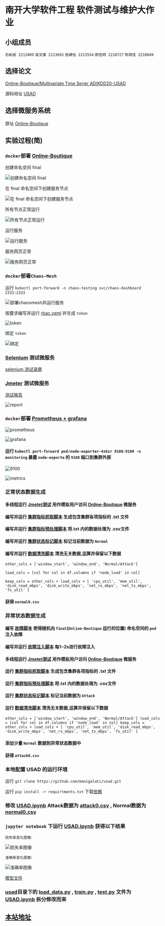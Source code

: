 # 南开大学软件工程 软件测试与维护大作业
## 小组成员
 `石彬辰 2213409`
 `高文康 2113691`
 `张婧怡 2213554`
 `蔚佳明 2210727`
 `陈雨佳 2210849`
## 选择论文 
[Online-Boutique/Multivariate Time Serier AD/KDD20-USAD](./docs/KDD20-USAD.pdf)

源码地址 [USAD](https://github.com/manigalati/usad)
## 选择微服务系统 
原址  [Online-Boutique ](https://github.com/JoinFyc/Online-Boutique)
## 实验过程(简)
### `docker`部署 [Online-Boutique](./Online-Boutique/)

创建命名空间 final

![创建命名空间 `final`](./docs/assets/img1.png)

在 final 命名空间下创建服务节点

![在 final 命名空间下创建服务节点](./docs/assets/img2.png)

所有节点正常运行

![所有节点正常运行](./docs/assets/img3.png)

运行服务

![运行服务](./docs/assets/img4.png)

服务网页正常

![服务网页正常](./docs/assets/img5.png)
### `docker`部署`Chaos-Mesh`

运行 `kubectl port-forward -n chaos-testing svc/chaos-dashboard 2333:2333`

![部署chaosmesh并运行服务](./docs/assets/img6.png)

按要求编写并运行 [rbac.yaml](./chaosMesh/rbac.yaml) 并生成 `token`

![token](./docs/assets/img7.png)

绑定 `token`

![绑定](./docs/assets/img8.png)

### [Selenium](./Online-Boutique_test/selenium_test.py) 测试微服务

[selenium 测试录屏](./docs/assets/Selenium_test.mp4)

### [Jmeter](./Online-Boutique_test/test.jmx) 测试微服务

[测试报告](./Online-Boutique_test/report-output/index.html)

![report](./docs/assets/img13.png)

### `docker`部署 [Prometheus + grafana](./manifests-monitoring/)

![prometheus](./docs/assets/img14.png)

![grafana](./docs/assets/img15.png)

#### 运行 `kubectl port-forward pod/node-exporter-4z6zr 9100:9100 -n monitoring` 暴露 `node-exporte` 的 `9100` 端口到集群外部

![9100](./docs/assets/img16.png)

![metrics](./docs/assets/img17.png)

### 正常状态数据生成
#### 多线程运行 [Jmetet测试](./Online-Boutique_test/test.jmx) 用作模拟用户访问 [Online-Boutique](./Online-Boutique/) 微服务
#### 编写并运行 [集群指标抓取脚本](./data/prometheus_log.py) 生成包含集群各项指标的 .txt 文件
#### 编写并运行 [集群指标预处理脚本](./data/data_csv_1.py) 将.txt 内的数据处理为 .csv文件
#### 编写并运行 [集群状态标记脚本](./data/data_label_2.py) 标记当前数据为 `Normal`
#### 编写并运行 [数据清洗脚本](./data/data_clean_3.py) 清洗无关数据,运算并保留以下数据

`other_cols = ['window_start', 'window_end', 'Normal/Attack']`

`load_cols = [col for col in df.columns if 'node_load' in col]`

`keep_cols = other_cols + load_cols + [
    'cpu_util', 'mem_util',
    'disk_read_mbps', 'disk_write_mbps',
    'net_rx_mbps', 'net_tx_mbps',
    'fs_util'
]`

#### 获得 `normal0.csv`
### 异常状态数据生成
#### 编写 [故障脚本](./chaosMesh/pod-kill.yaml) 使得随机向 `final`(`Online-Boutique` 运行的位置) 命名空间的 `pod` 注入故障
#### 编写并运行 [故障注入脚本](./chaosMesh/pod_kill.py) 每1~2s进行故障注入
#### 多线程运行 [Jmetet测试](./Online-Boutique_test/test.jmx) 用作模拟用户访问 [Online-Boutique](./Online-Boutique/) 微服务
#### 运行 [集群指标抓取脚本](./data/prometheus_log.py) 生成包含集群各项指标的 .txt 文件
#### 运行 [集群指标预处理脚本](./data/data_csv_1.py) 将.txt 内的数据处理为 .csv文件
#### 运行 [集群状态标记脚本](./data/data_label_2.py) 标记当前数据为 `Attack`
#### 运行 [数据清洗脚本](./data/data_clean_3.py) 清洗无关数据,运算并保留以下数据
`
other_cols = ['window_start', 'window_end', 'Normal/Attack']
load_cols = [col for col in df.columns if 'node_load' in col]
keep_cols = other_cols + load_cols + [
    'cpu_util', 'mem_util',
    'disk_read_mbps', 'disk_write_mbps',
    'net_rx_mbps', 'net_tx_mbps',
    'fs_util'
]
`
#### 添加少量 `Normal` 数据到异常状态数据中
#### 获得 `attack0.csv`
### 本地配置 USAD 的运行环境
运行 `git clone https://github.com/manigalati/usad.git`

运行 `pip install -r requirtments.txt` 下载[依赖](requirements.txt)

### 修改 [USAD.ipynb](./usad/USAD.ipynb) Attack数据为 [attack0.csv](./usad/input/attack0.csv) , Normal数据为 [normal0.csv](./usad/input/normal0.csv)
### `jupyter notebook` 下运行 [USAD.ipynb](./usad/USAD.ipynb) 获得以下结果

`损失率变化图像`:

![损失率图像](./usad/result_train.png)

`准确率变化图像`:

![准确率图像](./usad/result_test.png)

[模型文件](./usad/model.pth)
### [usad](./usad/)目录下的 [load_data.py](./usad/load_data.py) , [train.py](./usad/train.py) , [test.py](./usad/test.py) 文件为 [USAD.ipynb](./usad/USAD.ipynb) 拆分修改而来

## [本站地址](https://github.com/chen4546/KDD20-USAD-SoftwareTest.git)


